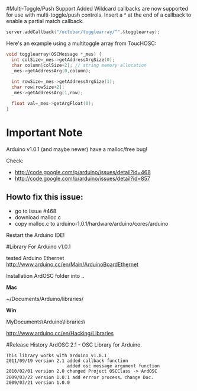 #Multi-Toggle/Push Support Added
Wildcard callbacks are now supported for use with multi-toggle/push controls. Insert a ^ at the end of a callback to enable a partial match callback. 

```c   
server.addCallback("/octobar/togglearray/^",&togglearray);
```

Here's an example using a multitoggle array from ToucHOSC:

```c   
void togglearray(OSCMessage *_mes) {
  int colSize=_mes->getAddressArgSize(0);
  char column[colSize+2]; // string memory allocation
  _mes->getAddressArg(0,column);
  
  int rowSize=_mes->getAddressArgSize(1);
  char row[rowSize+2];
  _mes->getAddressArg(1,row);

  float val=_mes->getArgFloat(0);
}
```

# Important Note
Arduino v1.0.1 (and maybe newer) have a malloc/free bug!

Check:
* http://code.google.com/p/arduino/issues/detail?id=468
* http://code.google.com/p/arduino/issues/detail?id=857

## Howto fix this issue:
* go to  issue #468 
* download malloc.c
* copy malloc.c to arduino-1.0.1/hardware/arduino/cores/arduino

Restart the Arduino IDE!



#Library
For Arduino v1.0.1

tested Arduino Ethernet
http://www.arduino.cc/en/Main/ArduinoBoardEthernet

Installation
ArdOSC folder into ..

**Mac**

~/Documents/Arduino/libraries/

**Win**

MyDocuments\Arduino\libraries\

http://www.arduino.cc/en/Hacking/Libraries


#Release History
ArdOSC 2.1  - OSC Library for Arduino.
 
    This library works with arduino v1.0.1
    2011/09/19 version 2.1 added callback function
                           added osc message argument function
    2010/02/01 version 2.0 changed Project OSCClass -> ArdOSC
    2009/03/22 version 1.0.1 add errror process。change Doc.
    2009/03/21 version 1.0.0
 
 
